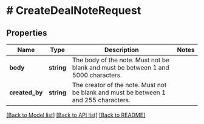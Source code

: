 # # CreateDealNoteRequest

## Properties

Name | Type | Description | Notes
------------ | ------------- | ------------- | -------------
**body** | **string** | The body of the note. Must not be blank and must be between 1 and 5000 characters. |
**created_by** | **string** | The creator of the note. Must not be blank and must be between 1 and 255 characters. |

[[Back to Model list]](../../README.md#models) [[Back to API list]](../../README.md#endpoints) [[Back to README]](../../README.md)
